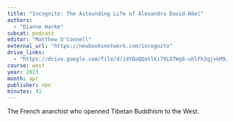 ```yaml
---
title: "Incognito: The Astounding Life of Alexandra David-Néel"
authors:
  - "Dianne Harke"
subcat: podcast
editor: "Matthew O'Connell"
external_url: "https://newbooksnetwork.com/incognito"
drive_links:
  - "https://drive.google.com/file/d/1dYBoQQotlXi79LO7Wg6-uhlFh3qjvkM9/view?usp=drivesdk"
course: west
year: 2023
month: apr
publisher: nbn
minutes: 41
---
```


The French anarchist who openned Tibetan Buddhism to the West.
